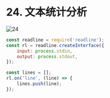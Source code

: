 # 24. 文本统计分析

![24](/images/od2/24.png)

```js
const readline = require('readline');
const rl = readline.createInterface({
    input: process.stdin,
    output: process.stdout,
});

const lines = [];
rl.on('line', (line) => {
    lines.push(line);
});
```